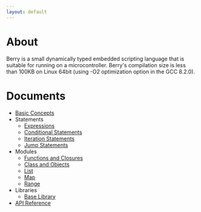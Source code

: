 ```yaml
---
layout: default
---
```


# About

Berry is a small dynamically typed embedded scripting language that is suitable for running on a microcontroller. Berry's compilation size is less than 100KB on Linux 64bit (using -O2 optimization option in the GCC 8.2.0).

# Documents

* [Basic Concepts](./docs/basic-concepts.html)
* Statements
    * [Expressions](./docs/expressions.html)
    * [Conditional Statements](./docs/conditional.html)
    * [Iteration Statements](./docs/iter-stmt.html)
    * [Jump Statements](./docs/jump-stmt.html)
* Modules
    * [Functions and Closures](./docs/functions.html)
    * [Class and Objects](./docs/class.html)
    * [List](./docs/list.html)
    * [Map](./docs/map.html)
    * [Range](./docs/range.html)
* Libraries
    * [Base Library](./docs/base-library.html)
* [API Reference](./docs/api-reference.html)
